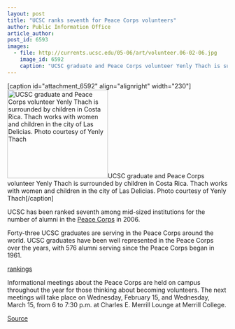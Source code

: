 ```yaml
---
layout: post
title: "UCSC ranks seventh for Peace Corps volunteers"
author: Public Information Office
article_author: 
post_id: 6593
images:
  - file: http://currents.ucsc.edu/05-06/art/volunteer.06-02-06.jpg
    image_id: 6592
    caption: "UCSC graduate and Peace Corps volunteer Yenly Thach is surrounded by children in Costa Rica. Thach works with women and children in the city of Las Delicias. Photo courtesy of Yenly Thach"
---
```


[caption id="attachment_6592" align="alignright" width="230"]<a href="http://dev-ucsc-news.pantheonsite.io/wp-content/uploads/2006/02/volunteer.06-02-06.jpg"><img class="size-full wp-image-6592" src="http://dev-ucsc-news.pantheonsite.io/wp-content/uploads/2006/02/volunteer.06-02-06.jpg" alt="UCSC graduate and Peace Corps volunteer Yenly Thach is surrounded by children in Costa Rica. Thach works with women and children in the city of Las Delicias. Photo courtesy of Yenly Thach" width="230" height="202" /></a>UCSC graduate and Peace Corps volunteer Yenly Thach is surrounded by children in Costa Rica. Thach works with women and children in the city of Las Delicias. Photo courtesy of Yenly Thach[/caption]
<a name="content" id="content"></a>
<p>
  UCSC has been ranked seventh among mid-sized institutions for the number of alumni in the <a href="http://www.peacecorps.gov/">Peace Corps</a> in 2006.
</p>
<p>
  Forty-three UCSC graduates are serving in the Peace Corps around the world. UCSC graduates have been well represented in the Peace Corps over the years, with 576 alumni serving since the Peace Corps began in 1961.
</p><a href="http://www.peacecorps.gov/news/resources/stats/pdf/schools2006.pdf">rankings</a>
<p>
  Informational meetings about the Peace Corps are held on campus throughout the year for those thinking about becoming volunteers. The next meetings will take place on Wednesday, February 15, and Wednesday, March 15, from 6 to 7:30 p.m. at Charles E. Merrill Lounge at Merrill College.
</p>
<p><a href="http://www1.ucsc.edu/currents/05-06/02-06/brief-ranking.asp" title="Permalink to brief-ranking">Source</a></p>

